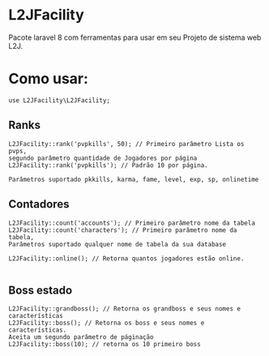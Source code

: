 # L2JFacility

Pacote laravel 8 com ferramentas para usar em seu Projeto de sistema web L2J.



# Como usar:

```
use L2JFacility\L2JFacility;
```
## Ranks
```
L2JFacility::rank('pvpkills', 50); // Primeiro parâmetro Lista os pvps,
segundo parâmetro quantidade de Jogadores por página 
L2JFacility::rank('pvpkills'); // Padrão 10 por página.

Parâmetros suportado pkkills, karma, fame, level, exp, sp, onlinetime
```

## Contadores
```
L2JFacility::count('accounts'); // Primeiro parâmetro nome da tabela
L2JFacility::count('characters'); // Primeiro parâmetro nome da tabela, 
Parâmetros suportado qualquer nome de tabela da sua database

L2JFacility::online(); // Retorna quantos jogadores estão online.


```

## Boss estado
```
L2JFacility::grandboss(); // Retorna os grandboss e seus nomes e características
L2JFacility::boss(); // Retorna os boss e seus nomes e características. 
Aceita um segundo parâmetro de páginação
L2JFacility::boss(10); // retorna os 10 primeiro boss
```